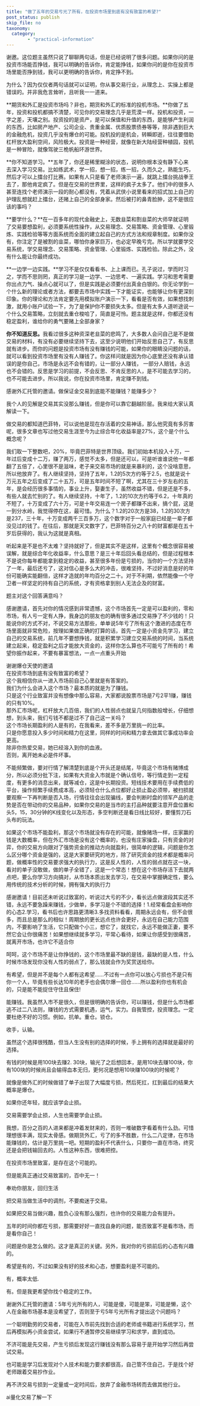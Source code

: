 ```yaml
---
title: "做了五年的交易亏光了所有，在投资市场里到底有没有致富的希望?"
post_status: publish
skip_file: no
taxonomy:
  category:
        - "practical-information"
---
```


谢邀。这位题主虽然只说了聊聊两句话，但是已经说明了很多问题。如果你问的是投资市场能否挣钱，我可以明确的告诉你，肯定能挣钱，如果你问的是你在投资市场里能否挣到钱，我可以更明确的告诉你，肯定挣不到。

为什么？因为仅仅者两句话就可以证明，你从事交易行业，从理念上、实操上​都是错误的。并非我危言耸听，且听我一一道来。

**期货和外汇是投资市场吗？非也，期货和外汇的标准的投机市场。**你做了五年，投资和投机都搞不清楚，可见你的交易理念几乎是荒漠一样。​投机和投资，一字之差，天壤之别。投资投的是资产，是可以保值和升值的东西，是能够产生利润的东西，比如房产地产、公司企业、贵重金属、优质股票债券等等，除非遇到巨大的金融危机，投资几乎没有爆仓的可能。投机投的是机会，转瞬即逝，往往要借助杠杆放大盈利空间，风险极大。投资是一种经营，就像在新大陆经营种植园，投机是一种冒险，就像驾驶三桅帆船环游世界。

**你不知道学习。​**五年了，你还是稀里糊涂的状态，说明你根本没有静下心来去深入学习交易。比如练武术，学一招，想一招，练一招，久而久之，熟能生巧，然后才可以上擂台打比赛。如果有人只是看了老师演示一遍，就跳上擂台挑战拳王去了，那他肯定疯了。但是在交易的世界里，这样的疯子太多了。他们中的很多人甚至连找个老师演示一段的耐心都没有，凭着从武侠小说里看来的招式加上自己的护理乱想就赶上擂台，还赌上自己的全部身家。然后被打的鼻青脸肿，这不是很应该的事吗？

**​要学什么？**在一百多年的现代金融史上，无数韭菜和割韭菜的大师早就证明了交易要想盈利，必须要系统性操作，从交易理念、交易策略、资金管理、心里锻炼、实践检验等等方面系统而全面的建立起自己的方式方法和规章制度。如果你没有，你注定了是被割的韭菜，哪怕你身家巨万，也必定早晚亏完。所以学就要学交易系统，学交易理念、交易策略、资金管理、心里锻炼、实践检验。除此之外，没有什么能让你最终成功。

**一边学一边实践。**学习不是仅仅看看书、上上课而已。孔子说过，学而时习之，学而不思则罔，真正的学习是一边学、一边思考、一遍实践。学习和思考需要你出点力气、操点心就可以了，但是实践是必须要付出真金白银的。你无论学到一个什么新的理论或者方法，都要去市场中实践一下才能证实，也能够让你有更深刻印象。你的理论和方法肯定要先用模拟账户演示一下，看看是否有效，如果想找刺激，就用小账户试验一下，为了是保护你不要损失太多。但是有太多人道听途说一个什么交易策略，立刻就去重仓梭哈了，简直是可怜。题主就是这样，你都还没有稳定盈利，谁给你的勇气要赌上全部身家？

**你不知道反思。​**​我看过很多这种资深老韭菜的悲鸣了，大多数人会问自己是不是做交易的材料，有没有必要继续坚持下去，这至少说明他们开始反思自己了，有反思就有进步。而你的问题是投资市场有没有赚钱的可能，如果你的眼睛没问题的话，就可以看到投资市场里有没有人赚钱了。你这样问就是因为你心底里还没有承认错误的是你自己，市场是永远不会有错的，让一部分人赚钱， 一部分人赔钱，永远也不会错的。反思是学习的前提，不会反思、不肯反思的人，是不可能去学习的，也不可能去进步。所以我说，你在投资市场里，肯定赚不到钱。

感谢外汇托管的邀请。做保证金交易到底能不能赚钱？能赚多少？

我个人的见解是交易其实没那么赚钱，但是你可以靠它翻越阶层。我来给大家认真解读一下。

做交易的都知道巴菲特，可以说他是现在存活着的交易神话，那么他究竟有多厉害呢，很多文章也写过他交易生涯至今为止综合年化收益率是27%，这个是个什么概念呢？

我们取一下整数吧，20%，毕竟巴菲特是世界顶级。我们初始本机投入十万，一年过后变成十二万，赚了两万，感觉不太多，但是还可以，可是听谁谁说他一年都翻了五倍了，心里很不是滋味，老子来交易市场的就是来暴利的，这个没啥意思，所以他放弃了。有人继续坚持，坚持了五年，1.2的5次方约等于2.5，也就是说十万元五年之后变成了二十五万，可是五年时间不短了啊，尤其在三十岁左右的五年，是会经历很多事情的，事业上升，娶妻生子，虽然收益不错，但是还是不多，有些人就去忙别的了。有人继续坚持，十年了，1.2的10次方约等于6.2，十年真的不短了，十万变成了六十万，可是十年交易连一个房子都赚不出来，搞个屁，这是一到分水岭，我觉得停在这，最可惜。为什么？1.2的20次方是38，1.2的30次方是237，三十年，十万变成两千三百多万，这个数字对于一般家庭已经是一辈子都没见过的钱了。在往后，那就是天文数字了，巴菲特百分之八十的财富都是在五十岁后获得的，我认为这就是真相。

听起来是不是也不太难？坚持就好了，但是其实不是这样，这里有个概念很容易被误解，就是综合年化收益率，什么意思？是三十年后回头看总结的，但是过程根本不是说你每年都能拿到稳定的收益，甚至很多年份是亏损的，当你的一个方法坚持了一年，最后还亏了，这对信心是多么大的冲击，很难坚持，不过好消息是好的年份可能确实能翻倍，这样才造就的年均百分之二十。对于不利期，依然能像一个守卫者一样坚定的持有自己的系统，才有资格拿到别人无法企及的财富。

题主对这个回答满意吗？

感谢邀请，首先对你的情况感到非常遗憾，这个市场首先一定是可以盈利的，零和市场，有人亏一定有人挣，我身边的朋友也的确有很多通过交易挣了不少钱的！只能说你的方式不对，不说交易方法那些，单单说5年亏了所有这个激进的态度在市场里面就非常危险，按理如果做正确的打算的话，首先一定是小资金先学习，建立自己的交易系统，前几年不要想挣钱，就是积累学习建立交易系统的时间，当系统建立起来，稳定盈利之后才能放大资金的，这样你怎么算也不可能亏了所有的！希望你振作起来，不要有暴富想法，一点一点重头开始

谢谢爆仓天使的邀请  
在投资市场到底有没有致富的希望？  
这个我相信你从一进入市场前自己心里就是有答案的。  
我们为什么会进入这个市场？最本质的就是为了赚钱。  
只是这个行业致富并没有想像中那么容易，大家都说股票市场是7亏2平1赚，赚钱的只有10%。  
那外汇市场呢，杠杆放大几百倍，我们的人性弱点也就呈几何指数般增长，仔细想想，到头来，我们亏钱不都是过不了自己这一关吗？  
这个市场长期盈利的人是有的，在我看来，差不多是万里挑一的比率。  
只是你愿意投入多少时间和精力在这里，同样的时间和精力拿去做其它事成功率会更高。  
除非你热爱交易，她已经溶入到你的血液。  
否则，离开她未必是件坏事。

不能频繁做，要对行情了解清楚到底是个开头还是结尾，毕竟这个市场有赌博成分，所以必须分批下注，如果有大资金入市就是个确认信号，等行情走到一定程度，有更多的消息出来，就等减仓，这是中长期投资。短线技术要用在手续费低的平台，操作频繁手续费成本高，必须轻仓什么点位都好止损止盈必须带，被扫损就要观察一下再判断是否入场，行情往往会出现骗线，要会判断时盘的领军产品的走势是否在带动你的交易品种，如果你交易的是当市的主打品种就要注意开盘位置和头5，15，30分钟的K线变化以及形态，多空判断还是看日线比较好，要懂剪刀石头布的玩法。

如果这个市场不能盈利，那这个市场就没有存在的可能，就像赌场一样，庄家赢的钱是大数概率，但在外汇市场是没有这个概率的，也没有庄家操盘，只有资金的对弈，你的交易方向跟对了强势资金的推动方向就盈利，很简单的逻辑，问题是你怎么区分哪个资金是强的，这是大家要研究的地方，除了研究资金的技术都是概率问题，做概率性的交易要求强大的执行力，这是反人性的，人性的弱点就在这一块，看对的单子没敢做，做的单子全错了，这是一个常态！想在这个市场存活下去就两点吧，要么你学习方向搞对，从市场本质出发去学习，在交易中掌握确定性，要么用传统的技术分析的时候，拥有强大的执行力

感谢邀请！目前还未听说过致富的，听说过大亏的不少，看长远点做波段其实还不错，永远不要急躁来赚钱，少做单，多学习是个不错的选择！1.经常看盘会影响你的心态2.学习，看书后也许思路更清晰3.多找资料看看，周期永远会有，但不会很多，而且总是那么的相似！周期放的更长远点也许会更好，永远在自己能力范围内，不要影响了生活，它只配做个小三，想它了，就找它，永远不能做正妻，要不然它会让你很痛苦！如果想继续就多学习，平常心看待，如果让你感受到很痛苦，就离开市场，也许它不适合你

呵呵，这个市场不是让你挣钱的，这个市场里最不缺的是钱，最缺的是人性，什么时候市场发现你没有人性的弱点了，那么钱就会作为奖赏送给你。

有希望，但是并不是每个人都有这希望……不过有一点你可以放心亏损也不是只有你一个人，毕竟有些长达10年的老手也会偶尔爆一回仓……所以盈利你也有机会的，只是能不能捉住守住且保住!

能赚钱。我虽然入市不是很久，但是很明确的告诉你，可以赚钱，但是什么市场都逃不过二八法则，赚钱的方式需要机遇，运气，实力。自我管控，投资理念。一定要杜绝不好的习惯。例如，抗单。重仓。锁仓。

收手，认输。

虽然这个选择很残酷，但当人生没有别的选择的时候，手上拥有的选择就是最好的选择。

有钱的时候是用100块去赚2. 30块，输光了之后想回本，是用10块去赚100块，你有100块的时候尚且会输得血本无归，更何况是想用10块赚100块的时候呢？

就像是做外汇的时候做错了单子出现了大幅度亏损，然后死扛，扛到最后的结果大概率是爆仓。

如果你还年轻，就应该学会止损。

交易需要学会止损，人生也需要学会止损。

我想，百分之百的人进来都是冲着发财来的，否则一堆破数字看着有什么劲。可惜理想很丰满，现实太骨感。做期货外汇，亏了的多不胜数，什么二八定律，在市场能赚钱的，估计是万里挑一吧。短期的盈利不代表什么，只要你一直在市场，终究还是会把钱输回去的。人性这种东西，很难把控。

在投资市场里致富，是存在这个可能的。

但是能真正通过交易致富的，百中无一！

奉劝你朋友，回归生活

把交易当做生活中的调剂，不要痴迷于交易。​

如果把交易当做兴趣，胜负心没有那么强烈，也许你的交易能力会有提升。​

五年的时间你都在亏损，那需要好好一直找自身的问题，能否致富不是看市场，而是看你自己！

问题是你是怎么做的。这才是真正的关键。另外，我对你的亏损前后的心态有兴趣的。

希望是有的，不过如果没有好的技术和心态，想要盈利是不可能的。

有，概率太低.

有。但是我更希望你找个稳定的工作。

谢谢外汇托管的邀请：5年亏光所有的人，可能是傻，可能是笨，可能是懒，这个人在金融市场基本是没希望了，否则至于亏5年亏光所有才提出这个问题吗？

一个聪明勤劳的交易者，可能在入市前先找到合适的老师或书籍进行系统学习，然后再模拟再小资金尝试，如果行不通暂停交易继续学习和求学，直到成功。

不济可能是先交易，产生亏损后发现这行赚钱没有那么容易于是开始学习然后再尝试交易。

也可能是学习后发现对个人技术和能力要求都很高，自己管不住自己，于是找个好老师跟着交易抄作业。

再不济交易亏损到一定量或一定时间后，放弃了金融市场转而去做其他行业。

ai量化交易了解一下
